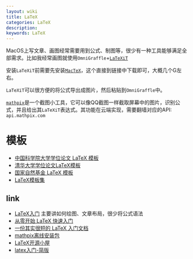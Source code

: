 ```yaml
---
layout: wiki
title: LaTeX
categories: LaTeX
description:
keywords: LaTeX
---
```


MacOS上写文章、画图经常需要用到公式、制图等，很少有一种工具能够满足全部需求。比如我经常画图就使用`OmniGraffle`+[`LaTeXiT`](https://www.chachatelier.fr/latexit/)

安装`LaTeXiT`前需要先安装[`MacTeX`](http://www.tug.org/mactex/mactex-download.html)，这个直接到链接中下载即可，大概几个G左右。

`LaTeXiT`可以很方便的将公式导出成图片，然后粘贴到`OmniGraffle`中。

[`mathpix`](https://mathpix.com)是一个截图小工具，它可以像QQ截图一样截取屏幕中的图片，识别公式，并且给出其`LaTeXiT`表达式。其功能在云端实现，需要翻墙对应的API: `api.mathpix.com`

# 模板
* [中国科学院大学学位论文 LaTeX 模板](https://github.com/mohuangrui/ucasthesis)
* [清华大学学位论文LaTeX模板](https://github.com/xueruini/thuthesis)
* [国家自然基金 LaTeX 模板](https://github.com/YimianDai/iNSFC)
* [LaTeX模板集](https://github.com/dustinvtran/latex-templates)


## link
* [LaTeX入门](https://bbs.pku.edu.cn/attach/e7/f2/e7f2bb698b9c3672/tex_intro_talk.pdf) 主要讲如何绘图、文章布局，很少将公式语法
* [从零开始 LaTeX 快速入门](http://liuchengxu.org/blog-cn/posts/quick-latex/)
* [一份其实很短的 LaTeX 入门文档](https://liam.page/2014/09/08/latex-introduction/)
* [mathpix离线安装包](/images/posts/tools/SnippingTool-v1.3.1.54.dmg)
* [LaTeX开源小屋](http://www.latexstudio.net)
* [latex入门-简版](/images/wiki/latex入门-简版-刘海洋.pdf)
